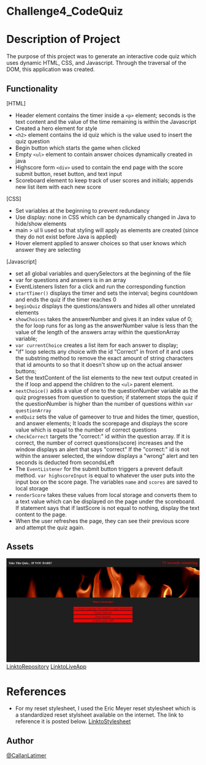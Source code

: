 # Challenge4_CodeQuiz

# Description of Project
The purpose of this project was to generate an interactive code quiz which uses dynamic HTML, CSS, and Javascript. Through the traversal of the DOM, this application was created. 

## Functionality
[HTML]
* Header element contains the timer inside a `<p>` element; seconds is the text content and the value of the time remaining is within the Javascript
* Created a hero element for style
* `<h2>` element contains the id quiz which is the value used to insert the quiz question
* Begin button which starts the game when clicked
* Empty `<ul>` element to contain answer choices dynamically created in java
* Highscore form `<div>` used to contain the end page with the score submit button, reset button, and text input
* Scoreboard element to keep track of user scores and initials; appends new list item with each new score

[CSS]
* Set variables at the beginning to prevent redundancy
* Use display: none in CSS which can be dynamically changed in Java to hide/show elements
* main > ul li used so that styling will apply as elements are created (since they do not exist before Java is applied)
* Hover element applied to answer choices so that user knows which answer they are selecting

[Javascript]
* set all global variables and querySelectors at the beginning of the file
* var for questions and answers is in an array
* EventListeners listen for a click and run the corresponding function
* `startTimer()` displays the timer and sets the interval; begins countdown and ends the quiz if the timer reaches 0
* `beginQuiz` displays the questions/answers and hides all other unrelated elements
* `showChoices` takes the answerNumber and gives it an index value of 0; 
the for loop runs for as long as the answerNumber value is less than the value of the length of the answers array within the questionArray variable; 
* `var currentChoice` creates a list item for each answer to display;
* "if" loop selects any choice with the id "Correct" in front of it and uses the substring method to remove the exact amount of string characters that id amounts to so that it doesn't show up on the actual answer buttons;
* Set the textContent of the list elements to the new text output created in the if loop and append the children to the `<ul>` parent element.
* `nextChoice()` adds a value of one to the questionNumber variable as the  quiz progresses from question to question; if statement stops the quiz if the questionNumber is higher than the number of questions within `var questionArray`
* `endQuiz` sets the value of gameover to true and hides the timer, question, and answer elements; It loads the scorepage and displays the score value which is equal to the number of correct questions
* `checkCorrect` targets the "correct:" id within the question array.
  If it is correct, the number of correct questions(score) increases and the window displays an alert that says "correct"
  If the "correct:" id is not within the answer selected, the window displays a "wrong" alert and ten seconds is deducted from secondsLeft
* The `EventListener` for the submit button triggers a prevent default method. `var highscoreInput` is equal to whatever the user puts into the input box on the score page. The variables `name` and `scores` are saved to local storage
* `renderScore` takes these values from local storage and converts them to a text value which can be displayed on the page under the scoreboard.
If statement says that if lastScore is not equal to nothing, display the text content to the page. 
* When the user refreshes the page, they can see their previous score and attempt the quiz again. 






## Assets
![Screenshot](./Images/CodeQuizScrnsht.jpeg)
[LinktoRepository](https://github.com/Clatimer97/Challenge4_CodeQuiz)
[LinktoLiveApp](https://clatimer97.github.io/Challenge4_CodeQuiz/)

# References
* For my reset stylesheet, I used the Eric Meyer reset stylesheet which is a standardized reset stylsheet available on the internet. The link to reference it is posted below.
[LinktoStylesheet](https://meyerweb.com/eric/tools/css/reset/)

## Author
[@CallanLatimer](https://github.com/Clatimer97)